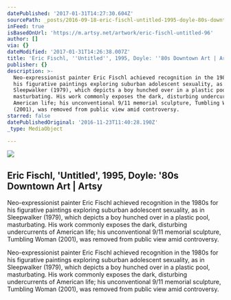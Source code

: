 ```yaml
---
datePublished: '2017-01-31T14:27:30.604Z'
sourcePath: _posts/2016-09-18-eric-fischl-untitled-1995-doyle-80s-downtown-art-or-ar.md
inFeed: true
isBasedOnUrl: 'https://m.artsy.net/artwork/eric-fischl-untitled-96'
author: []
via: {}
dateModified: '2017-01-31T14:26:38.007Z'
title: 'Eric Fischl, ''Untitled'', 1995, Doyle: ''80s Downtown Art | Artsy'
publisher: {}
description: >-
  Neo-expressionist painter Eric Fischl achieved recognition in the 1980s for
  his figurative paintings exploring suburban adolescent sexuality, as in
  Sleepwalker (1979), which depicts a boy hunched over in a plastic pool,
  masturbating. His work commonly exposes the dark, disturbing undercurrents of
  American life; his unconventional 9/11 memorial sculpture, Tumbling Woman
  (2001), was removed from public view amid controversy.
starred: false
datePublishedOriginal: '2016-11-23T11:40:28.190Z'
_type: MediaObject

---
```

<article style=""><img src="https://imgflo.herokuapp.com/graph/2b2431f8e7ba7b0/e0c875638faab796ea2956821eb47f9e/noop.jpg?input=https%3A%2F%2Fd32dm0rphc51dk.cloudfront.net%2F6tOysOwByuIpLlYMKwXBjA%2Fnormalized.jpg" /><h1>Eric Fischl, 'Untitled', 1995, Doyle: '80s Downtown Art | Artsy</h1><p>Neo-expressionist painter Eric Fischl achieved recognition in the 1980s for his figurative paintings exploring suburban adolescent sexuality, as in Sleepwalker (1979), which depicts a boy hunched over in a plastic pool, masturbating. His work commonly exposes the dark, disturbing undercurrents of American life; his unconventional 9/11 memorial sculpture, Tumbling Woman (2001), was removed from public view amid controversy.</p></article>

Neo-expressionist painter Eric Fischl achieved recognition in the 1980s for his figurative paintings exploring suburban adolescent sexuality, as in Sleepwalker (1979), which depicts a boy hunched over in a plastic pool, masturbating. His work commonly exposes the dark, disturbing undercurrents of American life; his unconventional 9/11 memorial sculpture, Tumbling Woman (2001), was removed from public view amid controversy.